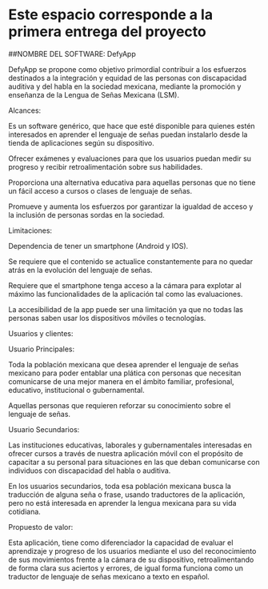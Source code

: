 # Este espacio corresponde a la primera entrega del proyecto
##NOMBRE DEL SOFTWARE: DefyApp 

DefyApp se propone como objetivo primordial contribuir a los esfuerzos destinados a la integración y equidad de las personas con discapacidad auditiva y del habla en la sociedad mexicana, mediante la promoción y enseñanza de la Lengua de Señas Mexicana (LSM). 

Alcances:  

Es un software genérico, que hace que esté disponible para quienes estén interesados en aprender el lenguaje de señas puedan instalarlo desde la tienda de aplicaciones según su dispositivo. 

Ofrecer exámenes y evaluaciones para que los usuarios puedan medir su progreso y recibir retroalimentación sobre sus habilidades. 

Proporciona una alternativa educativa para aquellas personas que no tiene un fácil acceso a cursos o clases de lenguaje de señas. 

Promueve y aumenta los esfuerzos por garantizar la igualdad de acceso y la inclusión de personas sordas en la sociedad. 

Limitaciones: 

Dependencia de tener un smartphone (Android y IOS).  

Se requiere que el contenido se actualice constantemente para no quedar atrás en la evolución del lenguaje de señas. 

Requiere que el smartphone tenga acceso a la cámara para explotar al máximo las funcionalidades de la aplicación tal como las evaluaciones. 

La accesibilidad de la app puede ser una limitación ya que no todas las personas saben usar los dispositivos móviles o tecnologías. 

Usuarios y clientes:   

Usuario Principales:  

Toda la población mexicana que desea aprender el lenguaje de señas mexicano para poder entablar una plática con personas que necesitan comunicarse de una mejor manera en el ámbito familiar, profesional, educativo, institucional o gubernamental. 

Aquellas personas que requieren reforzar su conocimiento sobre el lenguaje de señas. 

Usuario Secundarios: 

Las instituciones educativas, laborales y gubernamentales interesadas en ofrecer cursos a través de nuestra aplicación móvil con el propósito de capacitar a su personal para situaciones en las que deban comunicarse con individuos con discapacidad del habla o auditiva.  

En los usuarios secundarios, toda esa población mexicana busca la traducción de alguna seña o frase, usando traductores de la aplicación, pero no está interesada en aprender la lengua mexicana para su vida cotidiana. 

 

 

Propuesto de valor:  

Esta aplicación, tiene como diferenciador la capacidad de evaluar el aprendizaje y progreso de los usuarios mediante el uso del reconocimiento de sus movimientos frente a la cámara de su dispositivo, retroalimentando de forma clara sus aciertos y errores, de igual forma funciona como un traductor de lenguaje de señas mexicano a texto en español. 
